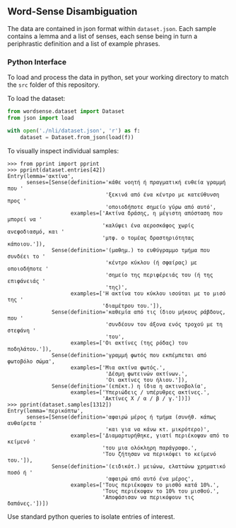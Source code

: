 ## Word-Sense Disambiguation

The data are contained in json format within `dataset.json`.
Each sample contains a lemma and a list of senses, each sense being in turn a periphrastic definition and a list of example phrases.

### Python Interface
To load and process the data in python, set your working directory to match the `src` folder of this repository.

To load the dataset:
```python
from wordsense.dataset import Dataset
from json import load

with open('./nli/dataset.json', 'r') as f:
    dataset = Dataset.from_json(load(f))
```

To visually inspect individual samples:
```pycon
>>> from pprint import pprint
>>> pprint(dataset.entries[42])
Entry(lemma='ακτίνα',
      senses=[Sense(definition='κάθε νοητή ή πραγματική ευθεία γραμμή που '
                               'ξεκινά από ένα κέντρο με κατεύθυνση προς '
                               'οποιοδήποτε σημείο γύρω από αυτό',
                    examples=['Ακτίνα δράσης, η μέγιστη απόσταση που μπορεί να '
                              'καλύψει ένα αεροσκάφος χωρίς ανεφοδιασμό, και '
                              'μτφ. ο τομέας δραστηριότητας κάποιου.']),
              Sense(definition='(μαθημ.) το ευθύγραμμο τμήμα που συνδέει το '
                               'κέντρο κύκλου (ή σφαίρας) με οποιοδήποτε '
                               'σημείο της περιφέρειάς του (ή της επιφάνειάς '
                               'της)',
                    examples=['Η ακτίνα του κύκλου ισούται με το μισό της '
                              'διαμέτρου του.']),
              Sense(definition='καθεμία από τις ίδιου μήκους ράβδους, που '
                               'συνδέουν τον άξονα ενός τροχού με τη στεφάνη '
                               'του',
                    examples=['Οι ακτίνες (της ρόδας) του ποδηλάτου.']),
              Sense(definition='γραμμή φωτός που εκπέμπεται από φωτοβόλο σώμα',
                    examples=['Μια ακτίνα φωτός.',
                               'Δέσμη φωτεινών ακτίνων.', 
                               'Οι ακτίνες του ήλιου.']),
              Sense(definition='(επέκτ.) η ίδια η ακτινοβολία',
                    examples=['Υπεριώδεις / υπέρυθρες ακτίνες.',
                              'Ακτίνες Χ / α / β / γ.'])])
>>> pprint(dataset.samples[1312])
Entry(lemma='περικόπτω',
      senses=[Sense(definition='αφαιρώ μέρος ή τμήμα (συνήθ. κάπως αυθαίρετα '
                               'και για να κάνω κτ. μικρότερο)',
                    examples=['Διαμαρτυρήθηκε, γιατί περιέκοψαν από το κείμενό '
                              'του μια ολόκληρη παράγραφο.',
                              'Του ζήτησαν να περικόψει το κείμενό του.']),
              Sense(definition='(ειδικότ.) μειώνω, ελαττώνω χρηματικό ποσό ή '
                               'αφαιρώ από αυτό ένα μέρος',
                    examples=['Τους περιέκοψαν το μισθό κατά 10%.',
                              'Τους περιέκοψαν το 10% του μισθού.',
                              'Αποφάσισαν να περικόψουν τις δαπάνες.'])])
```

Use standard python queries to isolate entries of interest.